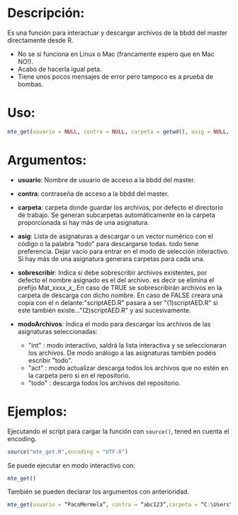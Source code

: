 # Descripción:
Es una función para interactuar y descargar archivos de la bbdd del master directamente desde R. 

- No se si funciona en Linux o Mac (francamente espero que en Mac NO!).
- Acabo de hacerla igual peta.
- Tiene unos pocos mensajes de error pero tampoco es a prueba de bombas.


# Uso:
```r
mte_get(usuario = NULL, contra = NULL, carpeta = getwd(), asig = NULL, sobrescribir = FALSE, modoArchivos = "int")
```

# Argumentos:
 - **usuario**:  Nombre de usuario de acceso a la bbdd del master.
  - **contra**: contraseña de acceso a la bbdd del master. 
  - **carpeta**: carpeta donde guardar los archivos, por defecto el directorio de trabajo. Se generan subcarpetas automáticamente en la carpeta proporcionada si hay más de una asignatura.

  - **asig**: Lista de asignaturas a descargar o un vector numérico con el código o la palabra "todo"
para descargarse todas. todo tiene preferencia. Dejar vacío para entrar en el
modo de selección interactivo. Si hay más de una asignatura generara carpetas para cada una. 
   - **sobrescribir**: Indica si debe sobrescribir archivos existentes, por defecto el nombre asignado es el del archivo. es decir se elimina el prefijo Mat_xxxx_x_.En caso de TRUE se sobrescribirán archivos en la carpeta de descarga con dicho nombre. En caso de FALSE creara una copia con el n delante:"scriptAED.R" pasara a ser "(1)scriptAED.R" si este también existe..."(2)scriptAED.R" y así sucesivamente.
   
   - **modoArchivos**: Indica el modo para descargar los archivos de las asignaturas seleccionadas:
     - "int" : modo interactivo, saldrá la lista interactiva y se seleccionaran los archivos. De modo análogo a las asignaturas también podéis escribir "todo".
     - "act" : modo actualizar descarga todos los archivos que no estén en la carpeta pero si en el repositorio. 
     - "todo" : descarga todos los archivos del repositorio.

# Ejemplos:
Ejecutando el script para cargar la función con ```source()```, tened en cuenta el encoding.
```r
source("mte_get.R",encoding = "UTF-8")
```
Se puede ejecutar en modo interactivo con:
```r
mte_get()
```
También se pueden declarar los argumentos con anterioridad.
```r
mte_get(usuario = “PacoMermela”, contra = “abc123”,carpeta = “C:\Users\Paco\Master “)
```

